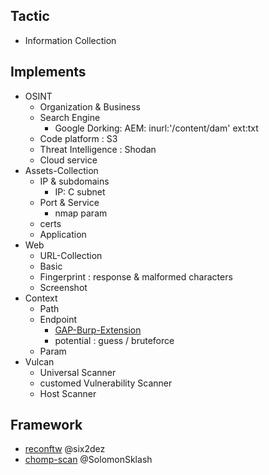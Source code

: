 ## Tactic
- Information Collection

## Implements
- OSINT
  - Organization & Business
  - Search Engine
    - Google Dorking: AEM: inurl:'/content/dam' ext:txt
  - Code platform : S3
  - Threat Intelligence : Shodan
  - Cloud service
- Assets-Collection
  - IP & subdomains
    - IP: C subnet
  - Port & Service
    - nmap param
  - certs
  - Application
- Web
  - URL-Collection 
  - Basic
  - Fingerprint : response & malformed characters
  - Screenshot
- Context
  - Path
  - Endpoint
    - [GAP-Burp-Extension](https://github.com/xnl-h4ck3r/GAP-Burp-Extension)
    - potential : guess / bruteforce
  - Param
- Vulcan
  - Universal Scanner
  - customed Vulnerability Scanner
  - Host Scanner



## Framework
- [reconftw](https://github.com/six2dez/reconftw)  @six2dez
- [chomp-scan](https://github.com/SolomonSklash/chomp-scan)  @SolomonSklash
